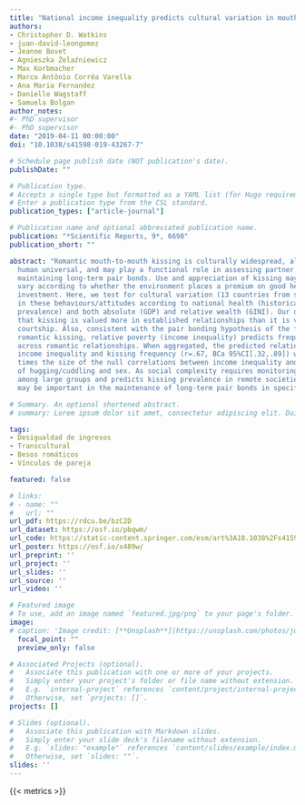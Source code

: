```yaml
---
title: "National income inequality predicts cultural variation in mouth to mouth kissing"
authors:
- Christopher D. Watkins
- juan-david-leongomez
- Jeanne Bovet
- Agnieszka Żelaźniewicz
- Max Korbmacher
- Marco Antônio Corrêa Varella
- Ana Maria Fernandez
- Danielle Wagstaff
- Samuela Bolgan
author_notes:
#- PhD supervisor
#- PhD supervisor
date: "2019-04-11 00:00:00"
doi: "10.1038/s41598-019-43267-7"

# Schedule page publish date (NOT publication's date).
publishDate: ""

# Publication type.
# Accepts a single type but formatted as a YAML list (for Hugo requirements).
# Enter a publication type from the CSL standard.
publication_types: ["article-journal"]

# Publication name and optional abbreviated publication name.
publication: "*Scientific Reports, 9*, 6698"
publication_short: ""

abstract: "Romantic mouth-to-mouth kissing is culturally widespread, although not a
  human universal, and may play a functional role in assessing partner health and
  maintaining long-term pair bonds. Use and appreciation of kissing may therefore
  vary according to whether the environment places a premium on good health and partner
  investment. Here, we test for cultural variation (13 countries from six continents)
  in these behaviours/attitudes according to national health (historical pathogen
  prevalence) and both absolute (GDP) and relative wealth (GINI). Our data reveal
  that kissing is valued more in established relationships than it is valued during
  courtship. Also, consistent with the pair bonding hypothesis of the function of
  romantic kissing, relative poverty (income inequality) predicts frequency of kissing
  across romantic relationships. When aggregated, the predicted relationship between
  income inequality and kissing frequency (r=.67, BCa 95%CI[.32,.89]) was over five
  times the size of the null correlations between income inequality and frequency
  of hugging/cuddling and sex. As social complexity requires monitoring resource competition
  among large groups and predicts kissing prevalence in remote societies, this gesture
  may be important in the maintenance of long-term pair bonds in specific environments."

# Summary. An optional shortened abstract.
# summary: Lorem ipsum dolor sit amet, consectetur adipiscing elit. Duis posuere tellus ac convallis placerat.

tags:
- Desigualdad de ingresos
- Transcultural
- Besos romáticos
- Vínculos de pareja

featured: false

# links:
# - name: ""
#   url: ""
url_pdf: https://rdcu.be/bzC2D
url_dataset: https://osf.io/pbqwm/
url_code: https://static-content.springer.com/esm/art%3A10.1038%2Fs41598-019-43267-7/MediaObjects/41598_2019_43267_MOESM2_ESM.pdf
url_poster: https://osf.io/x489w/
url_preprint: ''
url_project: ''
url_slides: ''
url_source: ''
url_video: ''

# Featured image
# To use, add an image named `featured.jpg/png` to your page's folder. 
image:
# caption: 'Image credit: [**Unsplash**](https://unsplash.com/photos/jdD8gXaTZsc)'
  focal_point: ""
  preview_only: false

# Associated Projects (optional).
#   Associate this publication with one or more of your projects.
#   Simply enter your project's folder or file name without extension.
#   E.g. `internal-project` references `content/project/internal-project/index.md`.
#   Otherwise, set `projects: []`.
projects: []

# Slides (optional).
#   Associate this publication with Markdown slides.
#   Simply enter your slide deck's filename without extension.
#   E.g. `slides: "example"` references `content/slides/example/index.md`.
#   Otherwise, set `slides: ""`.
slides: ''
---
```

{{< metrics >}}
